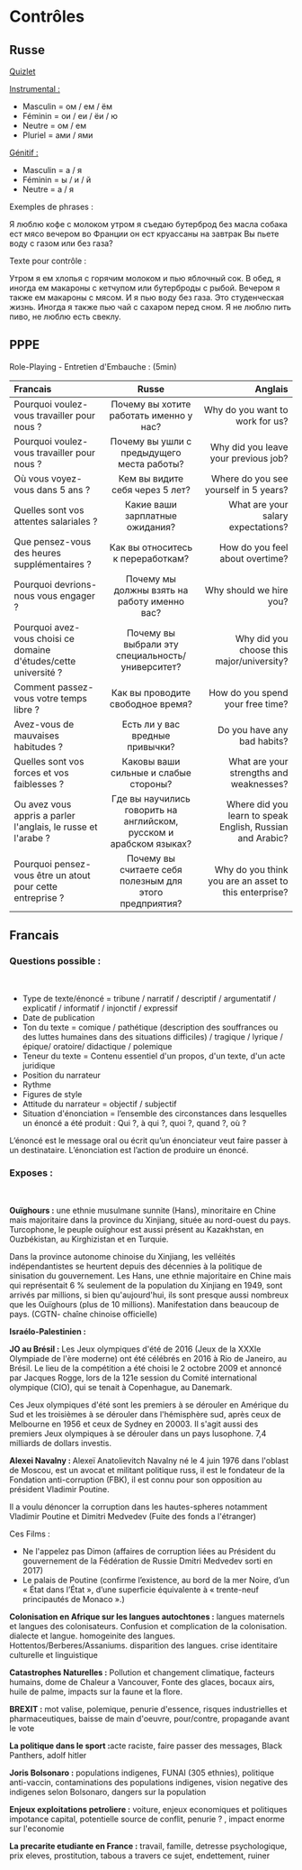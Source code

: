 # Contrôles

## Russe

[Quizlet ](https://quizlet.com/fr/640794455/russe-alimentation-l2-flash-cards/)

<u>Instrumental : </u>
- Masculin = ом / ем / ём
- Féminin = ои / еи / ёи / ю
- Neutre = ом / ем
- Pluriel = ами / ями

<u>Génitif : </u>
- Masculin = а / я
- Féminin = ы / и / й
- Neutre = а / я

Exemples de phrases : 

Я люблю кофе с молоком
утром я съедаю бутерброд без масла
собака ест мясо вечером
во Франции он ест круассаны на завтрак 
Вы пьете воду с газом или без газа? 

Texte pour contrôle : 

Утром я ем хлопья с горячим молоком и пью яблочный сок.
В обед, я иногда ем макароны с кетчупом или бутерброды с рыбой.
Вечером я также ем макароны с мясом. И я пью воду без газа.
Это студенческая жизнь. Иногда я также пью чай с сахаром перед сном.
Я не люблю пить пиво, не люблю есть свеклу.


## PPPE

Role-Playing - Entretien d'Embauche : (5min)

| Francais | Russe | Anglais |
| :------- | :-----: | ------: |
|Pourquoi voulez-vous travailler pour nous ? | Почему вы хотите работать именно у нас?   | Why do you want to work for us?  |
|Pourquoi voulez-vous travailler pour nous ? | Почему вы ушли с предыдущего места работы?  | Why did you leave your previous job? |
|Où vous voyez-vous dans 5 ans ? | Кем вы видите себя через 5 лет?   | Where do you see yourself in 5 years?  |
|Quelles sont vos attentes salariales ? | Какие ваши зарплатные ожидания?   | What are your salary expectations?  | 
|Que pensez-vous des heures supplémentaires ?  | Как вы относитесь к переработкам? | How do you feel about overtime? |
|Pourquoi devrions-nous vous engager ? | Почему мы должны взять на работу именно вас?  | Why should we hire you?  |
|Pourquoi avez-vous choisi ce domaine d'études/cette université ? | Почему вы выбрали эту специальность/университет?  | Why did you choose this major/university?  | 
|Comment passez-vous votre temps libre ?  | Как вы проводите свободное время?  | How do you spend your free time?  | 
| Avez-vous de mauvaises habitudes ?  | Есть ли у вас вредные привычки?  | Do you have any bad habits?  |
|Quelles sont vos forces et vos faiblesses ? | Каковы ваши сильные и слабые стороны? | What are your strengths and weaknesses?  |
| Ou avez vous appris a parler l'anglais, le russe et l'arabe ? | Где вы научились говорить на английском, русском и арабском языках? |Where did you learn to speak English, Russian and Arabic? | 
|Pourquoi pensez-vous être un atout pour cette entreprise ? |Почему вы считаете себя полезным для этого предприятия? | Why do you think you are an asset to this enterprise? |

## Francais

### Questions possible :

<br>

- Type de texte/énoncé = tribune / narratif / descriptif / argumentatif / explicatif / informatif / injonctif / expressif
- Date de publication 
- Ton du texte = comique / pathétique (description des souffrances ou des luttes humaines dans des situations difficiles) / tragique / lyrique / épique/ oratoire/ didactique / polemique
- Teneur du texte = Contenu essentiel d'un propos, d'un texte, d'un acte juridique
- Position du narrateur
- Rythme
- Figures de style
- Attitude du narrateur = objectif / subjectif
- Situation d'énonciation = l’ensemble des circonstances dans lesquelles un énoncé a été produit : Qui ?, à qui ?, quoi ?, quand ?, où ?

L’énoncé est le message oral ou écrit qu’un énonciateur veut faire passer à un destinataire. L’énonciation est l’action de produire un énoncé. 


### Exposes :

<br> 

<b>Ouïghours :</b> une ethnie musulmane sunnite (Hans), minoritaire en Chine mais majoritaire dans la province du Xinjiang, située au nord-ouest du pays. Turcophone, le peuple ouïghour est aussi présent au Kazakhstan, en Ouzbékistan, au Kirghizistan et en Turquie.

Dans la province autonome chinoise du Xinjiang, les velléités indépendantistes se heurtent depuis des décennies à la politique de sinisation du gouvernement. Les Hans, une ethnie majoritaire en Chine mais qui représentait 6 % seulement de la population du Xinjiang en 1949, sont arrivés par millions, si bien qu'aujourd'hui, ils sont presque aussi nombreux que les Ouïghours (plus de 10 millions). Manifestation dans beaucoup de pays. (CGTN- chaîne chinoise officielle)

<b>Israélo-Palestinien :</b>

<b>JO au Brésil :</b> Les Jeux olympiques d'été de 2016 (Jeux de la XXXIe Olympiade de l'ère moderne) ont été célébrés en 2016 à Rio de Janeiro, au Brésil. Le lieu de la compétition a été choisi le 2 octobre 2009 et annoncé par Jacques Rogge, lors de la 121e session du Comité international olympique (CIO), qui se tenait à Copenhague, au Danemark.

Ces Jeux olympiques d'été sont les premiers à se dérouler en Amérique du Sud et les troisièmes à se dérouler dans l'hémisphère sud, après ceux de Melbourne en 1956 et ceux de Sydney en 20003. Il s'agit aussi des premiers Jeux olympiques à se dérouler dans un pays lusophone. 7,4 milliards de dollars investis.

<b>Alexei Navalny : </b> Alexeï Anatolievitch Navalny né le 4 juin 1976 dans l'oblast de Moscou, est un avocat et militant politique russ, il est le fondateur de la Fondation anti-corruption (FBK), il est connu pour son opposition au président Vladimir Poutine.

Il a voulu dénoncer la corruption dans les hautes-spheres notamment Vladimir Poutine et Dimitri Medvedev (Fuite des fonds a l'étranger)

Ces Films : 
- Ne l'appelez pas Dimon (affaires de corruption liées au Président du gouvernement de la Fédération de Russie Dmitri Medvedev sorti en 2017)
- Le palais de Poutine (confirme l’existence, au bord de la mer Noire, d’un « État dans l’État », d’une superficie équivalente à « trente-neuf principautés de Monaco ».)


<b> Colonisation en Afrique sur les langues autochtones :</b> langues maternels et langues des colonisateurs. Confusion et complication de la colonisation. dialecte et langue. homogeinite des langues. Hottentos/Berberes/Assaniums. disparition des langues. crise identitaire culturelle et linguistique

<b>Catastrophes Naturelles :</b> Pollution et changement climatique, facteurs humains, dome de Chaleur a Vancouver, Fonte des glaces, bocaux airs, huile de palme, impacts sur la faune et la flore.

<b>BREXIT :</b> mot valise, polemique, penurie d'essence, risques industrielles et pharmaceutiques, baisse de main d'oeuvre, pour/contre, propagande avant le vote

<b>La politique dans le sport :</b>acte raciste, faire passer des messages, Black Panthers, adolf hitler

<b>Joris Bolsonaro :</b> populations indigenes, FUNAI  (305 ethnies), politique anti-vaccin, contaminations des populations indigenes, vision negative des indigenes selon Bolsonaro, dangers sur la population

<b>Enjeux exploitations petroliere :</b> voiture, enjeux economiques et politiques impotance capital, potentielle source de conflit, penurie ? , impact enorme sur l'economie

<b>La precarite etudiante en France :</b> travail, famille, detresse psychologique, prix eleves, prostitution, tabous a travers ce sujet, endettement, ruiner


